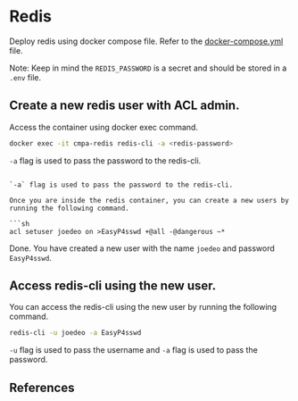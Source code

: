 # Redis

Deploy redis using docker compose file. Refer to the [docker-compose.yml](./docker-compose.yml) file.

Note: Keep in mind the `REDIS_PASSWORD` is a secret and should be stored in a `.env` file.

## Create a new redis user with ACL admin.

Access the container using docker exec command. 

```sh
docker exec -it cmpa-redis redis-cli -a <redis-password>
```

`-a` flag is used to pass the password to the redis-cli.
```

`-a` flag is used to pass the password to the redis-cli.

Once you are inside the redis container, you can create a new users by running the following command.

```sh
acl setuser joedeo on >EasyP4sswd +@all -@dangerous ~*
```

Done. You have created a new user with the name `joedeo` and password `EasyP4sswd`.

## Access redis-cli using the new user.

You can access the redis-cli using the new user by running the following command.

```sh
redis-cli -u joedeo -a EasyP4sswd
```

`-u` flag is used to pass the username and `-a` flag is used to pass the password.

## References



